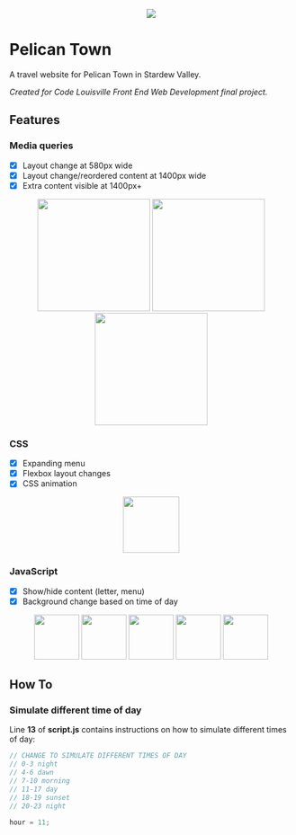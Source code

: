 
<p align="center">
<img src="https://makeshiftjess.github.io/pelican_town/img/project_name.png">
</p>

# Pelican Town
A travel website for Pelican Town in Stardew Valley.

*Created for Code Louisville Front End Web Development final project.*

## Features
### Media queries
- [x] Layout change at 580px wide
- [x] Layout change/reordered content at 1400px wide
- [x] Extra content visible at 1400px+
<p align="center">
<img src="https://makeshiftjess.github.io/pelican_town/img/preview.png" height="200">
<img src="https://makeshiftjess.github.io/pelican_town/img/preview_580.png" height="200">
<img src="https://makeshiftjess.github.io/pelican_town/img/preview_1400.png" height="200">
</p>

### CSS
- [x] Expanding menu
- [x] Flexbox layout changes
- [x] CSS animation
<p align="center">
<img src="https://makeshiftjess.github.io/pelican_town/img/preview_animation.gif" height="100">
</p>

### JavaScript
- [x] Show/hide content (letter, menu)
- [x] Background change based on time of day
<p align="center">
<img src="https://makeshiftjess.github.io/pelican_town/img/sdv_dawn.png" height="80">
<img src="https://makeshiftjess.github.io/pelican_town/img/sdv_morning.png" height="80">
<img src="https://makeshiftjess.github.io/pelican_town/img/sdv_day.png" height="80">
<img src="https://makeshiftjess.github.io/pelican_town/img/sdv_sunset.png" height="80">
<img src="https://makeshiftjess.github.io/pelican_town/img/sdv_night.png" height="80">
</p>

## How To
### Simulate different time of day
Line **13** of **script.js** contains instructions on how to simulate different times of day:
```javascript
// CHANGE TO SIMULATE DIFFERENT TIMES OF DAY
// 0-3 night
// 4-6 dawn
// 7-10 morning
// 11-17 day
// 18-19 sunset
// 20-23 night

hour = 11;
```